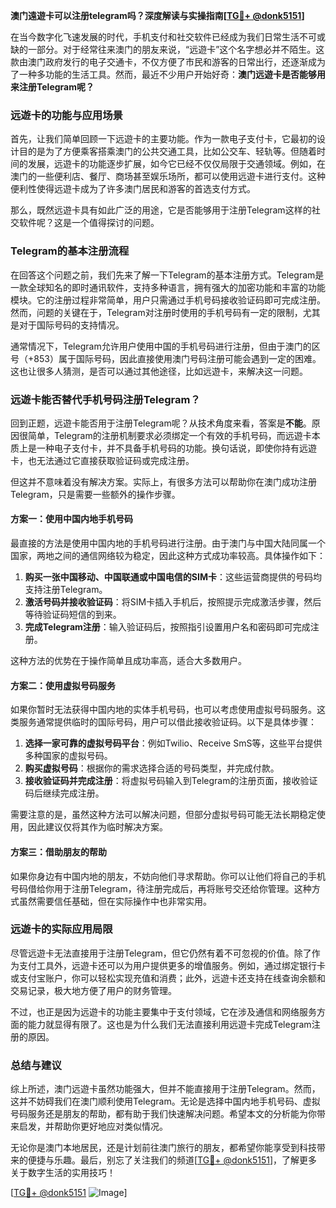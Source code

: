 **澳门遠遊卡可以注册telegram吗？深度解读与实操指南[[TG💪+ @donk5151](https://t.me/s/donk5151)]**

在当今数字化飞速发展的时代，手机支付和社交软件已经成为我们日常生活不可或缺的一部分。对于经常往来澳门的朋友来说，“远遊卡”这个名字想必并不陌生。这款由澳门政府发行的电子交通卡，不仅方便了市民和游客的日常出行，还逐渐成为了一种多功能的生活工具。然而，最近不少用户开始好奇：**澳门远遊卡是否能够用来注册Telegram呢？** 

### **远遊卡的功能与应用场景**

首先，让我们简单回顾一下远遊卡的主要功能。作为一款电子支付卡，它最初的设计目的是为了方便乘客搭乘澳门的公共交通工具，比如公交车、轻轨等。但随着时间的发展，远遊卡的功能逐步扩展，如今它已经不仅仅局限于交通领域。例如，在澳门的一些便利店、餐厅、商场甚至娱乐场所，都可以使用远遊卡进行支付。这种便利性使得远遊卡成为了许多澳门居民和游客的首选支付方式。

那么，既然远遊卡具有如此广泛的用途，它是否能够用于注册Telegram这样的社交软件呢？这是一个值得探讨的问题。

### **Telegram的基本注册流程**

在回答这个问题之前，我们先来了解一下Telegram的基本注册方式。Telegram是一款全球知名的即时通讯软件，支持多种语言，拥有强大的加密功能和丰富的功能模块。它的注册过程非常简单，用户只需通过手机号码接收验证码即可完成注册。然而，问题的关键在于，Telegram对注册时使用的手机号码有一定的限制，尤其是对于国际号码的支持情况。

通常情况下，Telegram允许用户使用中国的手机号码进行注册，但由于澳门的区号（+853）属于国际号码，因此直接使用澳门号码注册可能会遇到一定的困难。这也让很多人猜测，是否可以通过其他途径，比如远遊卡，来解决这一问题。

### **远遊卡能否替代手机号码注册Telegram？**

回到正题，远遊卡能否用于注册Telegram呢？从技术角度来看，答案是**不能**。原因很简单，Telegram的注册机制要求必须绑定一个有效的手机号码，而远遊卡本质上是一种电子支付卡，并不具备手机号码的功能。换句话说，即使你持有远遊卡，也无法通过它直接获取验证码或完成注册。

但这并不意味着没有解决方案。实际上，有很多方法可以帮助你在澳门成功注册Telegram，只是需要一些额外的操作步骤。

#### **方案一：使用中国内地手机号码**

最直接的方法是使用中国内地的手机号码进行注册。由于澳门与中国大陆同属一个国家，两地之间的通信网络较为稳定，因此这种方式成功率较高。具体操作如下：

1. **购买一张中国移动、中国联通或中国电信的SIM卡**：这些运营商提供的号码均支持注册Telegram。
2. **激活号码并接收验证码**：将SIM卡插入手机后，按照提示完成激活步骤，然后等待验证码短信的到来。
3. **完成Telegram注册**：输入验证码后，按照指引设置用户名和密码即可完成注册。

这种方法的优势在于操作简单且成功率高，适合大多数用户。

#### **方案二：使用虚拟号码服务**

如果你暂时无法获得中国内地的实体手机号码，也可以考虑使用虚拟号码服务。这类服务通常提供临时的国际号码，用户可以借此接收验证码。以下是具体步骤：

1. **选择一家可靠的虚拟号码平台**：例如Twilio、Receive SmS等，这些平台提供多种国家的虚拟号码。
2. **购买虚拟号码**：根据你的需求选择合适的号码类型，并完成付款。
3. **接收验证码并完成注册**：将虚拟号码输入到Telegram的注册页面，接收验证码后继续完成注册。

需要注意的是，虽然这种方法可以解决问题，但部分虚拟号码可能无法长期稳定使用，因此建议仅将其作为临时解决方案。

#### **方案三：借助朋友的帮助**

如果你身边有中国内地的朋友，不妨向他们寻求帮助。你可以让他们将自己的手机号码借给你用于注册Telegram，待注册完成后，再将账号交还给你管理。这种方式虽然需要信任基础，但在实际操作中也非常实用。

### **远遊卡的实际应用局限**

尽管远遊卡无法直接用于注册Telegram，但它仍然有着不可忽视的价值。除了作为支付工具外，远遊卡还可以为用户提供更多的增值服务。例如，通过绑定银行卡或支付宝账户，你可以轻松实现充值和消费；此外，远遊卡还支持在线查询余额和交易记录，极大地方便了用户的财务管理。

不过，也正是因为远遊卡的功能主要集中于支付领域，它在涉及通信和网络服务方面的能力就显得有限了。这也是为什么我们无法直接利用远遊卡完成Telegram注册的原因。

### **总结与建议**

综上所述，澳门远遊卡虽然功能强大，但并不能直接用于注册Telegram。然而，这并不妨碍我们在澳门顺利使用Telegram。无论是选择中国内地手机号码、虚拟号码服务还是朋友的帮助，都有助于我们快速解决问题。希望本文的分析能为你带来启发，并帮助你更好地应对类似情况。

无论你是澳门本地居民，还是计划前往澳门旅行的朋友，都希望你能享受到科技带来的便捷与乐趣。最后，别忘了关注我们的频道[[TG💪+ @donk5151](https://t.me/s/donk5151)]，了解更多关于数字生活的实用技巧！

[[TG💪+ @donk5151](https://t.me/s/donk5151) ![Image](https://i.postimg.cc/rwNCRYN7/Snipaste-2025-04-30-17-27-05.png)]